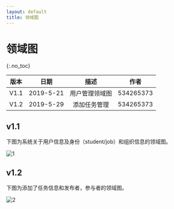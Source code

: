 ```yaml
---
layout: default
title: 领域图
---
```


# 领域图

{:.no_toc}

| 版本 |   日期    | 描述 |  作者   |
| :--: | :-------: | :--: | :-----: |
| V1.1 | 2019-5-21 | 用户管理领域图 | 534265373 |
| V1.2 | 2019-5-29 | 添加任务管理 | 534265373 |

## v1.1

下图为系统关于用户信息及身份（student/job）和组织信息的领域图。

![1](/DomainModel_1.png)


## v1.2

下图为添加了任务信息和发布者，参与者的领域图。

![2](/2.png)
